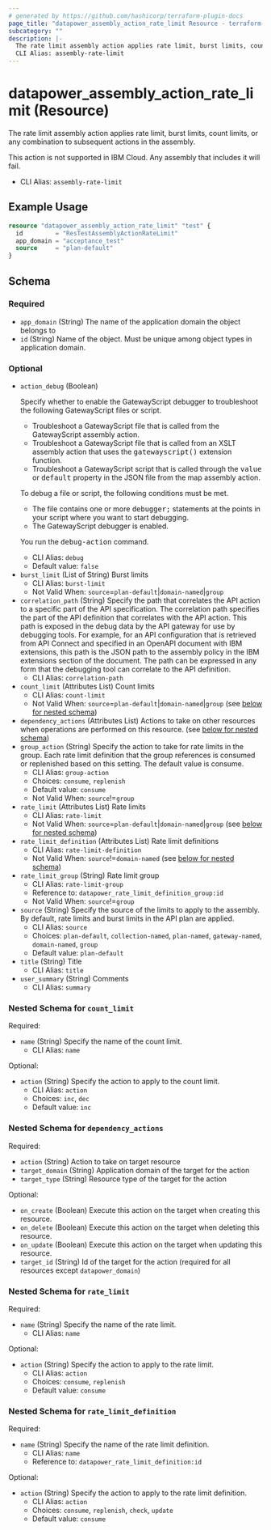 ```yaml
---
# generated by https://github.com/hashicorp/terraform-plugin-docs
page_title: "datapower_assembly_action_rate_limit Resource - terraform-provider-datapower"
subcategory: ""
description: |-
  The rate limit assembly action applies rate limit, burst limits, count limits, or any combination to subsequent actions in the assembly. This action is not supported in IBM Cloud. Any assembly that includes it will fail.
  CLI Alias: assembly-rate-limit
---
```


# datapower_assembly_action_rate_limit (Resource)

The rate limit assembly action applies rate limit, burst limits, count limits, or any combination to subsequent actions in the assembly. <p>This action is not supported in IBM Cloud. Any assembly that includes it will fail.</p>
  - CLI Alias: `assembly-rate-limit`

## Example Usage

```terraform
resource "datapower_assembly_action_rate_limit" "test" {
  id         = "ResTestAssemblyActionRateLimit"
  app_domain = "acceptance_test"
  source     = "plan-default"
}
```

<!-- schema generated by tfplugindocs -->
## Schema

### Required

- `app_domain` (String) The name of the application domain the object belongs to
- `id` (String) Name of the object. Must be unique among object types in application domain.

### Optional

- `action_debug` (Boolean) <p>Specify whether to enable the GatewayScript debugger to troubleshoot the following GatewayScript files or script.</p><ul><li>Troubleshoot a GatewayScript file that is called from the GatewayScript assembly action.</li><li>Troubleshoot a GatewayScript file that is called from an XSLT assembly action that uses the <tt>gatewayscript()</tt> extension function.</li><li>Troubleshoot a GatewayScript script that is called through the <tt>value</tt> or <tt>default</tt> property in the JSON file from the map assembly action.</li></ul><p>To debug a file or script, the following conditions must be met.</p><ul><li>The file contains one or more <tt>debugger;</tt> statements at the points in your script where you want to start debugging.</li><li>The GatewayScript debugger is enabled.</li></ul><p>You run the <tt>debug-action</tt> command.</p>
  - CLI Alias: `debug`
  - Default value: `false`
- `burst_limit` (List of String) Burst limits
  - CLI Alias: `burst-limit`
  - Not Valid When: `source`=`plan-default`|`domain-named`|`group`
- `correlation_path` (String) Specify the path that correlates the API action to a specific part of the API specification. The correlation path specifies the part of the API definition that correlates with the API action. This path is exposed in the debug data by the API gateway for use by debugging tools. For example, for an API configuration that is retrieved from API Connect and specified in an OpenAPI document with IBM extensions, this path is the JSON path to the assembly policy in the IBM extensions section of the document. The path can be expressed in any form that the debugging tool can correlate to the API definition.
  - CLI Alias: `correlation-path`
- `count_limit` (Attributes List) Count limits
  - CLI Alias: `count-limit`
  - Not Valid When: `source`=`plan-default`|`domain-named`|`group` (see [below for nested schema](#nestedatt--count_limit))
- `dependency_actions` (Attributes List) Actions to take on other resources when operations are performed on this resource. (see [below for nested schema](#nestedatt--dependency_actions))
- `group_action` (String) Specify the action to take for rate limits in the group. Each rate limit definition that the group references is consumed or replenished based on this setting. The default value is consume.
  - CLI Alias: `group-action`
  - Choices: `consume`, `replenish`
  - Default value: `consume`
  - Not Valid When: `source`!=`group`
- `rate_limit` (Attributes List) Rate limits
  - CLI Alias: `rate-limit`
  - Not Valid When: `source`=`plan-default`|`domain-named`|`group` (see [below for nested schema](#nestedatt--rate_limit))
- `rate_limit_definition` (Attributes List) Rate limit definitions
  - CLI Alias: `rate-limit-definition`
  - Not Valid When: `source`!=`domain-named` (see [below for nested schema](#nestedatt--rate_limit_definition))
- `rate_limit_group` (String) Rate limit group
  - CLI Alias: `rate-limit-group`
  - Reference to: `datapower_rate_limit_definition_group:id`
  - Not Valid When: `source`!=`group`
- `source` (String) Specify the source of the limits to apply to the assembly. By default, rate limits and burst limits in the API plan are applied.
  - CLI Alias: `source`
  - Choices: `plan-default`, `collection-named`, `plan-named`, `gateway-named`, `domain-named`, `group`
  - Default value: `plan-default`
- `title` (String) Title
  - CLI Alias: `title`
- `user_summary` (String) Comments
  - CLI Alias: `summary`

<a id="nestedatt--count_limit"></a>
### Nested Schema for `count_limit`

Required:

- `name` (String) Specify the name of the count limit.
  - CLI Alias: `name`

Optional:

- `action` (String) Specify the action to apply to the count limit.
  - CLI Alias: `action`
  - Choices: `inc`, `dec`
  - Default value: `inc`


<a id="nestedatt--dependency_actions"></a>
### Nested Schema for `dependency_actions`

Required:

- `action` (String) Action to take on target resource
- `target_domain` (String) Application domain of the target for the action
- `target_type` (String) Resource type of the target for the action

Optional:

- `on_create` (Boolean) Execute this action on the target when creating this resource.
- `on_delete` (Boolean) Execute this action on the target when deleting this resource.
- `on_update` (Boolean) Execute this action on the target when updating this resource.
- `target_id` (String) Id of the target for the action (required for all resources except `datapower_domain`)


<a id="nestedatt--rate_limit"></a>
### Nested Schema for `rate_limit`

Required:

- `name` (String) Specify the name of the rate limit.
  - CLI Alias: `name`

Optional:

- `action` (String) Specify the action to apply to the rate limit.
  - CLI Alias: `action`
  - Choices: `consume`, `replenish`
  - Default value: `consume`


<a id="nestedatt--rate_limit_definition"></a>
### Nested Schema for `rate_limit_definition`

Required:

- `name` (String) Specify the name of the rate limit definition.
  - CLI Alias: `name`
  - Reference to: `datapower_rate_limit_definition:id`

Optional:

- `action` (String) Specify the action to apply to the rate limit definition.
  - CLI Alias: `action`
  - Choices: `consume`, `replenish`, `check`, `update`
  - Default value: `consume`
